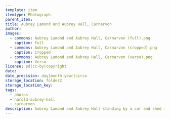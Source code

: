 ```yaml
---
template: item
itemtype: Photograph
parent_item: 
title: Aubrey Lamond and Aubrey Hall, Carnarvon
author: 
images:
  - commons: Aubrey Lamond and Aubrey Hall, Carnarvon (full).png
    caption: Full
  - commons: Aubrey Lamond and Aubrey Hall, Carnarvon (cropped).png
    caption: Cropped
  - commons: Aubrey Lamond and Aubrey Hall, Carnarvon (verso).png
    caption: Verso
license: pd|cc-by|copyright
date: 
date_precision: day|month|year|circa
storage_location: folder2
storage_location_key: 
tags:
  - photos
  - harold-aubrey-hall
  - carnarvon
description: Aubrey Lamond and Aubrey Hall standing by a car and shed in Carnarvon in Western Australia.
---
```

